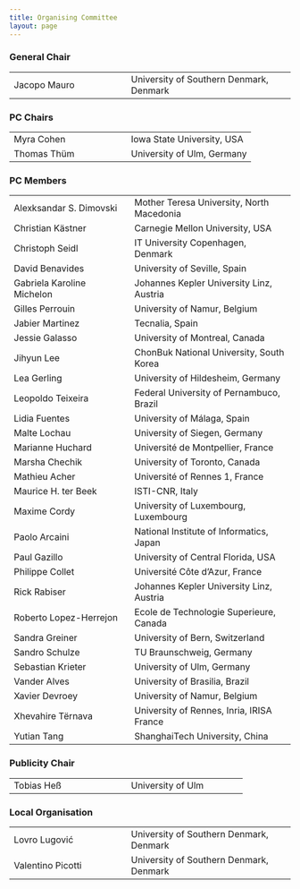 ```yaml
---
title: Organising Committee
layout: page
---
```


<!-- Order names alphabetically by surname -->

<style>td { min-width: 12em; } td+td { padding-left: 10px; }</style>

### General Chair

<table>
  <tbody>
    <tr><td>Jacopo Mauro</td><td>University of Southern Denmark, Denmark</td></tr>
  </tbody>
</table>

### PC Chairs

<table>
  <tbody>
    <tr><td>Myra Cohen</td><td>Iowa State University, USA</td></tr>
    <tr><td>Thomas Thüm</td><td>University of Ulm, Germany</td></tr>
  </tbody>
</table>

### PC Members

<table>
  <tbody>
    <tr><td>Alexksandar S. Dimovski</td><td> Mother Teresa University, North Macedonia</td></tr>
    <tr><td>Christian Kästner</td><td> Carnegie Mellon University, USA</td></tr>
    <tr><td>Christoph Seidl</td><td> IT University Copenhagen, Denmark</td></tr>
    <tr><td>David Benavides</td><td> University of Seville, Spain</td></tr>
    <tr><td>Gabriela Karoline Michelon</td><td> Johannes Kepler University Linz, Austria</td></tr>
    <tr><td>Gilles Perrouin</td><td> University of Namur, Belgium</td></tr>
    <tr><td>Jabier Martinez</td><td> Tecnalia, Spain</td></tr>
    <tr><td>Jessie Galasso</td><td> University of Montreal, Canada</td></tr>
    <tr><td>Jihyun Lee</td><td> ChonBuk National University, South Korea</td></tr>
    <tr><td>Lea Gerling</td><td> University of Hildesheim, Germany</td></tr>
    <tr><td>Leopoldo Teixeira</td><td> Federal University of Pernambuco, Brazil</td></tr>
    <tr><td>Lidia Fuentes</td><td> University of Málaga, Spain</td></tr>
    <tr><td>Malte Lochau</td><td> University of Siegen, Germany</td></tr>
    <tr><td>Marianne Huchard</td><td> Université de Montpellier, France</td></tr>
    <tr><td>Marsha Chechik</td><td> University of Toronto, Canada</td></tr>
    <tr><td>Mathieu Acher</td><td> Université of Rennes 1, France</td></tr>
    <tr><td>Maurice H. ter Beek</td><td> ISTI-CNR, Italy</td></tr>
    <tr><td>Maxime Cordy</td><td> University of Luxembourg, Luxembourg</td></tr>
    <tr><td>Paolo Arcaini</td><td> National Institute of Informatics, Japan</td></tr>
    <tr><td>Paul Gazillo</td><td> University of Central Florida, USA</td></tr>
    <tr><td>Philippe Collet</td><td> Université Côte d’Azur, France</td></tr>
    <tr><td>Rick Rabiser</td><td> Johannes Kepler University Linz, Austria</td></tr>
    <tr><td>Roberto Lopez-Herrejon</td><td> Ecole de Technologie Superieure, Canada</td></tr>
    <tr><td>Sandra Greiner</td><td> University of Bern, Switzerland</td></tr>
    <tr><td>Sandro Schulze</td><td> TU Braunschweig, Germany</td></tr>
    <tr><td>Sebastian Krieter</td><td> University of Ulm, Germany</td></tr>
    <tr><td>Vander Alves</td><td> University of Brasilia, Brazil</td></tr>
    <tr><td>Xavier Devroey</td><td> University of Namur, Belgium</td></tr>
    <tr><td>Xhevahire Tërnava</td><td> University of Rennes, Inria, IRISA France</td></tr>
    <tr><td>Yutian Tang</td><td> ShanghaiTech University, China</td></tr>
  </tbody>
</table>

### Publicity Chair

<table>
  <tbody>
    <tr><td>Tobias Heß</td><td>University of Ulm</td></tr>
  </tbody>
</table>

### Local Organisation

<table>
  <tbody>
    <tr><td>Lovro Lugović</td><td>University of Southern Denmark, Denmark</td></tr>
    <tr><td>Valentino Picotti</td><td>University of Southern Denmark, Denmark</td></tr>
  </tbody>
</table>
